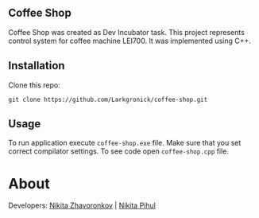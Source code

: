 ## Coffee Shop

Coffee Shop was created as Dev Incubator task.
This project represents control system for coffee machine LEI700.
It was implemented using C++.

## Installation

Clone this repo: 

```
git clone https://github.com/Larkgronick/coffee-shop.git
```
## Usage

To run application execute ```coffee-shop.exe``` file. Make sure that you set correct compilator settings.
To see code open ```coffee-shop.cpp``` file. 

# About

Developers:
[Nikita Zhavoronkov](https://github.com/Larkgronick/) | [Nikita Pihul](https://github.com/NikPihul/)
